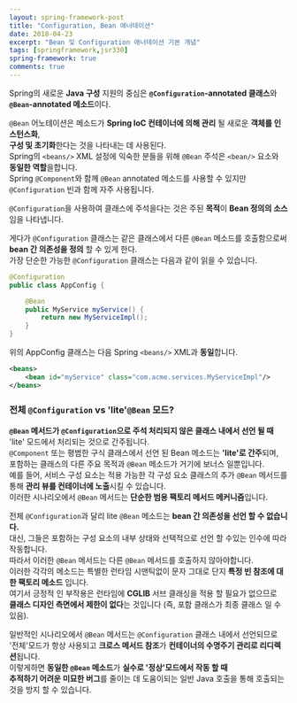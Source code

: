 ```yaml
---
layout: spring-framework-post
title: "Configuration, Bean 애너테이션"
date: 2018-04-23
excerpt: "Bean 및 Configuration 애너테이션 기본 개념"
tags: [springframework,jsr330]
spring-framework: true
comments: true
---
```


Spring의 새로운 **Java 구성** 지원의 중심은 **`@Configuration`-annotated 클래스**와 **`@Bean`-annotated 메소드**이다.  

`@Bean` 어노테이션은 메소드가 **Spring IoC 컨테이너에 의해 관리** 될 새로운 **객체를 인스턴스화**,  
**구성 및 초기화**한다는 것을 나타내는 데 사용된다.  
Spring의 `<beans/>` XML 설정에 익숙한 분들을 위해 `@Bean` 주석은 `<bean/>` 요소와 **동일한 역할**을합니다.  
Spring `@Component`와 함께 `@Bean` annotated 메소드를 사용할 수 있지만 `@Configuration` 빈과 함께 자주 사용됩니다.  

`@Configuration`을 사용하여 클래스에 주석을다는 것은 주된 **목적**이 **Bean 정의의 소스**임을 나타냅니다.  

게다가 `@Configuration` 클래스는 같은 클래스에서 다른 `@Bean` 메소드를 호출함으로써 **bean 간 의존성을 정의** 할 수 있게 한다.   
가장 단순한 가능한 `@Configuration` 클래스는 다음과 같이 읽을 수 있습니다.  
~~~java
@Configuration
public class AppConfig {

    @Bean
    public MyService myService() {
        return new MyServiceImpl();
    }
}
~~~
위의 AppConfig 클래스는 다음 Spring `<beans/>` XML과 **동일**합니다.
~~~xml
<beans>
    <bean id="myService" class="com.acme.services.MyServiceImpl"/>
</beans>
~~~

### 전체 `@Configuration` vs 'lite'`@Bean` 모드?

**`@Bean` 메서드가 `@Configuration`으로 주석 처리되지 않은 클래스 내에서 선언 될 때** 'lite' 모드에서 처리되는 것으로 간주됩니다.  
`@Component` 또는 평범한 구식 클래스에서 선언 된 Bean 메소드는 **'lite'로 간주**되며,  
포함하는 클래스의 다른 주요 목적과 `@Bean` 메소드가 거기에 보너스 일뿐입니다.  
예를 들어, 서비스 구성 요소는 적용 가능한 각 구성 요소 클래스의 추가 `@Bean` 메서드를 통해 **관리 뷰를 컨테이너에 노출**시킬 수 있습니다.  
이러한 시나리오에서 `@Bean` 메서드는 **단순한 범용 팩토리 메서드 메커니즘**입니다.


전체 `@Configuration`과 달리 lite `@Bean` 메소드는 **bean 간 의존성을 선언 할 수 없습니다.**  
대신, 그들은 포함하는 구성 요소의 내부 상태와 선택적으로 선언 할 수있는 인수에 따라 작동합니다.  
따라서 이러한 `@Bean` 메서드는 다른 `@Bean` 메서드를 호출하지 않아야합니다.  
이러한 각각의 메소드는 특별한 런타임 시맨틱없이 문자 그대로 단지 **특정 빈 참조에 대한 팩토리 메소드** 입니다.  
여기서 긍정적 인 부작용은 런타임에 **CGLIB** 서브 클래싱을 적용 할 필요가 없으므로  
**클래스 디자인 측면에서 제한이 없다**는 것입니다 (즉, 포함 클래스가 최종 클래스 일 수 있음).  

일반적인 시나리오에서 `@Bean` 메서드는 `@Configuration` 클래스 내에서 선언되므로  
'전체'모드가 항상 사용되고 **크로스 메서드 참조**가 **컨테이너의 수명주기 관리로 리디렉션**됩니다.  
이렇게하면 **동일한 `@Bean` 메소드**가 **실수로 '정상'모드에서 작동 할 때  
추적하기 어려운 미묘한 버그**를 줄이는 데 도움이되는 일반 Java 호출을 통해 호출되는 것을 방지 할 수 있습니다.  
